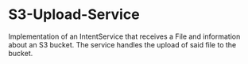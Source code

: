 # S3-Upload-Service
Implementation of an IntentService that receives a File and information about an S3 bucket. The service handles the upload of said file to the bucket.
